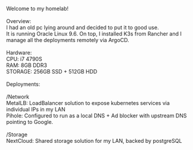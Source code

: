 Welcome to my homelab!<br>
<br>
Overview:<br>
I had an old pc lying around and decided to put it to good use.<br>
It is running Oracle Linux 9.6. On top, I installed K3s from Rancher and I manage all the deployments remotely via ArgoCD.<br>
<br>
Hardware:<br>
CPU: i7 4790S<br>
RAM: 8GB DDR3<br>
STORAGE: 256GB SSD + 512GB HDD<br>
<br>
Deployments:<br>
<br>
/Network<br>
MetalLB: LoadBalancer solution to expose kubernetes services via individual IPs in my LAN<br>
Pihole: Configured to run as a local DNS + Ad blocker with upstream DNS pointing to Google.<br>
<br>
/Storage<br>
NextCloud: Shared storage solution for my LAN, backed by postgreSQL
